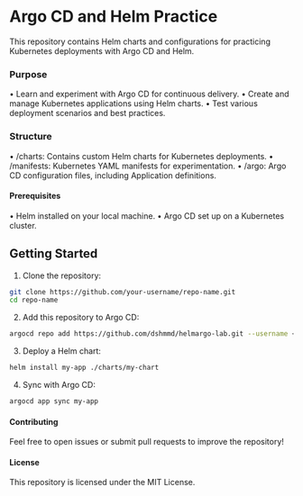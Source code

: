 # Argo CD and Helm Practice

This repository contains Helm charts and configurations for practicing Kubernetes deployments with Argo CD and Helm.

### Purpose
• Learn and experiment with Argo CD for continuous delivery.
• Create and manage Kubernetes applications using Helm charts.
• Test various deployment scenarios and best practices.

### Structure
• /charts: Contains custom Helm charts for Kubernetes deployments.
• /manifests: Kubernetes YAML manifests for experimentation.
• /argo: Argo CD configuration files, including Application definitions.

#### Prerequisites
• Helm installed on your local machine.
• Argo CD set up on a Kubernetes cluster.

## Getting Started
1. Clone the repository:
```bash
git clone https://github.com/your-username/repo-name.git
cd repo-name
```

2. Add this repository to Argo CD:
```bash
argocd repo add https://github.com/dshmmd/helmargo-lab.git --username <username> --password <password>
```

3. Deploy a Helm chart:
```bash
helm install my-app ./charts/my-chart
```

4. Sync with Argo CD:
```bash
argocd app sync my-app
```


#### Contributing
Feel free to open issues or submit pull requests to improve the repository!

#### License
This repository is licensed under the MIT License.
